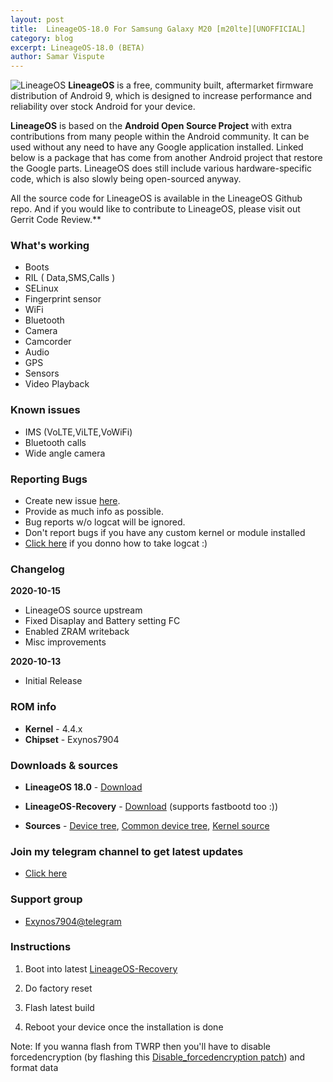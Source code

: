 ```yaml
---
layout: post
title:  LineageOS-18.0 For Samsung Galaxy M20 [m20lte][UNOFFICIAL]
category: blog
excerpt: LineageOS-18.0 (BETA)
author: Samar Vispute
---
```


![LineageOS](http://samarv-121.github.io/images/lineageos.png)
**LineageOS** is a free, community built, aftermarket firmware distribution of Android 9, which is designed to increase performance and reliability over stock Android for your device.

**LineageOS** is based on the **Android Open Source Project** with extra contributions from many people within the Android community. It can be used without any need to have any Google application installed. Linked below is a package that has come from another Android project that restore the Google parts. LineageOS does still include various hardware-specific code, which is also slowly being open-sourced anyway.

All the source code for LineageOS is available in the LineageOS Github repo. And if you would like to contribute to LineageOS, please visit out Gerrit Code Review.**

### What's working
* Boots
* RIL ( Data,SMS,Calls )
* SELinux
* Fingerprint sensor
* WiFi
* Bluetooth
* Camera
* Camcorder
* Audio
* GPS
* Sensors
* Video Playback

### Known issues
* IMS (VoLTE,ViLTE,VoWiFi)
* Bluetooth calls
* Wide angle camera

### Reporting Bugs
* Create new issue [here](https://github.com/SamarV-121/android_device_samsung_universal7904-common/issues).
* Provide as much info as possible.
* Bug reports w/o logcat will be ignored.
* Don't report bugs if you have any custom kernel or module installed
* [Click here](https://forum.xda-developers.com/showthread.php?t=2774386) if you donno how to take logcat :)

### Changelog
**2020-10-15**
* LineageOS source upstream
* Fixed Disaplay and Battery setting FC
* Enabled ZRAM writeback
* Misc improvements

**2020-10-13**
* Initial Release

### ROM info
* **Kernel** - 4.4.x
* **Chipset** - Exynos7904

### Downloads & sources
* **LineageOS 18.0** - [Download](https://github.com/SamarV-121/releases/releases/download/lineage-18.0-20201015-150100-UNOFFICIAL-m20lte-1514/lineage-18.0-20201015-150100-UNOFFICIAL-m20lte.zip)
* **LineageOS-Recovery** - [Download](https://github.com/SamarV-121/releases/releases/download/rec/recovery.img) (supports fastbootd too :))

* **Sources** - [Device tree](https://github.com/SamarV-121/android_device_samsung_m20lte/tree/lineage-18.0), [Common device tree](https://github.com/SamarV-121/android_device_samsung_universal7904-common), [Kernel source](https://github.com/SamarV-121/android_kernel_samsung_universal7904/tree/lineage-17.1)

### Join my telegram channel to get latest updates
* [Click here](https://t.me/SamarV121_projects)

### Support group
* [Exynos7904@telegram](https://t.me/Exynos7904)

### Instructions
1) Boot into latest [LineageOS-Recovery](https://github.com/SamarV-121/releases/releases/download/rec/recovery.img)

3) Do factory reset

4) Flash latest build

5) Reboot your device once the installation is done

Note: If you wanna flash from TWRP then you'll have to disable forcedencryption (by flashing this [Disable_forcedencryption patch](https://zackptg5.com/downloads/Disable_Dm-Verity_ForceEncrypt_03.04.2020.zip)) and format data
